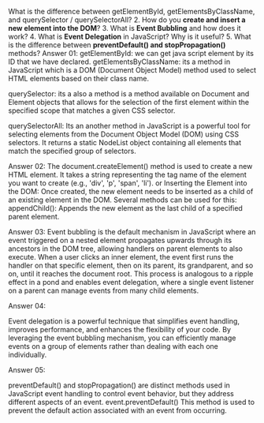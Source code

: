 What is the difference between getElementById, getElementsByClassName, and querySelector / querySelectorAll?
2. How do you **create and insert a new element into the DOM**?
3. What is **Event Bubbling** and how does it work?
4. What is **Event Delegation** in JavaScript? Why is it useful?
5. What is the difference between **preventDefault() and stopPropagation()** methods?
Answer 01: 
getElementById:  we can get  java script element by its  ID that we have declared.
getElementsByClassName: its a  method in JavaScript which is  a DOM (Document Object Model) method used to select HTML elements based on their class name.

querySelector: its a also a method is a method available on Document and Element objects that allows for the selection of the first element within the specified scope that matches a given CSS selector.

querySelectorAll:  Its an another method in JavaScript is a powerful tool for selecting elements from the Document Object Model (DOM) using CSS selectors. It returns a static NodeList object containing all elements that match the specified group of selectors.

Answer 02:
The document.createElement() method is used to create a new HTML element. It takes a string representing the tag name of the element you want to create (e.g., 'div', 'p', 'span', 'li').
or Inserting the Element into the DOM:
Once created, the new element needs to be inserted as a child of an existing element in the DOM. Several methods can be used for this:
appendChild(): Appends the new element as the last child of a specified parent element.


Answer 03:
Event bubbling is the default mechanism in JavaScript where an event triggered on a nested element propagates upwards through its ancestors in the DOM tree, allowing handlers on parent elements to also execute. When a user clicks an inner element, the event first runs the handler on that specific element, then on its parent, its grandparent, and so on, until it reaches the document root. This process is analogous to a ripple effect in a pond and enables event delegation, where a single event listener on a parent can manage events from many child elements.

Answer 04:

Event delegation is a powerful technique that simplifies event handling, improves performance, and enhances the flexibility of your code. By leveraging the event bubbling mechanism, you can efficiently manage events on a group of elements rather than dealing with each one individually.

Answer 05:

preventDefault() and stopPropagation() are distinct methods used in JavaScript event handling to control event behavior, but they address different aspects of an event.
event.preventDefault()
This method is used to prevent the default action associated with an event from occurring.